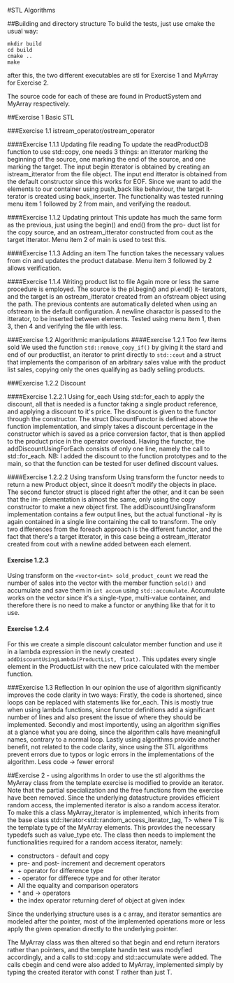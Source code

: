 #STL Algorithms

##Building and directory structure
To build the tests, just use cmake the usual way:
```
mkdir build
cd build
cmake ..
make
```
after this, the two different executables are stl for Exercise 1 and MyArray for Exercise 2.

The source code for each of these are found in ProductSystem and MyArray respectively.

##Exercise 1 Basic STL

###Exercise 1.1 istream_operator/ostream_operator

####Exercise 1.1.1 Updating file reading
To update the readProductDB function to use std::copy, one needs 3 things: an itterator marking the 
beginning of the source, one marking the end of the source, and one marking the target.
The input begin itterator is obtained by creating an istream_itterator<Product> from the file object.
The input end itterator is obtained from the default constructor since this works for EOF. 
Since we want to add the elements to our container using push_back like behaviour, the target it-
terator is created using back_inserter. 
The functionality was tested running menu item 1 followed by 2 from main, and verifying the readout.

####Exercise 1.1.2 Updating printout
This update has much the same form as the previous, just using the begin() and end() from the pro-
duct list for the copy source, and an ostream_itterator constructed from cout as the target itterator.
Menu item 2 of main is used to test this.
    
####Exercise 1.1.3 Adding an item
The function takes the necessary values from cin and updates the product database.
Menu item 3 followed by 2 allows verification.

####Exercise 1.1.4 Writing product list to file
Again more or less the same procedure is employed. The source is the pl.begin() and pl.end() it-
terators, and the target is an ostream_itterator created from an ofstream object using the path.
The previous contents are automatically deleted when using an ofstream in the default configuration.
A newline charactor is passed to the itterator, to be inserted between elements.
Tested using menu item 1, then 3, then 4 and verifying the file with less.

###Exercise 1.2 Algorithmic manipulations
####Exercise 1.2.1 Too few items sold
We used the function `std::remove_copy_if()` by giving it the stard and end of our productlist,
an iterator to print directly to `std::cout` and a struct that implements the comparison of an
arbitrary sales value with the product list sales, copying only the ones qualifying as badly
selling products.

###Exercise 1.2.2 Discount

####Exercise 1.2.2.1 Using for_each
Using std::for_each to apply the discount, all that is needed is a functor taking a single product
reference, and applying a discount to it's price. The discount is given to the functor through the 
constructor. The struct DiscountFunctor is defined above the function implementation, and simply 
takes a discount percentage in the constructor which is saved as a price conversion factor, that is
then applied to the product price in the operator overload.
Having the functor, the addDiscountUsingForEach consists of only one line, namely the call to 
std::for_each.
NB: I added the discount to the function prototypes and to the main, so that the function can be 
    tested for user defined discount values.

####Exercise 1.2.2.2 Using transform
Using transform the functor needs to return a new Product object, since it doesn't modify the objects
in place. The second functor struct is placed right after the other, and it can be seen that the im-
plementation is almost the same, only using the copy constructor to make a new object first. 
The addDiscountUsingTransform implementation contains a few output lines, but the actual functional
-ity is again contained in a single line containing the call to transform. The only two differences
from the foreach approach is the different functor, and the fact that there's a target itterator, in
this case being a ostream_itterator created from cout with a newline added between each element.

#### Exercise 1.2.3
Using transform on the `<vector<int> sold_product_count` we read the number of sales into the vector
with the member function `sold()` and accumulate and save them in `int accum` using `std::accumulate`. 
Accumulate works on the vector since it's a single-type, multi-value container, and therefore there is no
need to make a functor or anything like that for it to use.

#### Exercise 1.2.4
For this we create a simple discount calculator member function and use it in a lambda expression in
the newly created `addDiscountUsingLambda(ProductList, float)`. This updates every single element in the
ProductList with the new price calculated with the member function.

###Exercise 1.3 Reflection
In our opinion the use of algorithm significantly improves the code clarity in two ways:
Firstly, the code is shortened, since loops can be replaced with statements like for_each. This is
mostly true when using lambda functions, since functor definitions add a significant number of lines 
and also present the issue of where they should be implemented.
Secondly and most importently, using an algorithm signifies at a glance what you are doing, since the 
algorithm calls have meaningfull names, contrary to a normal loop. 
Lastly using algorithms provide another benefit, not related to the code clarity, since using the STL
algorithms prevent errors due to typos or logic errors in the implementations of the algorithm. Less
code -> fewer errors!

##Exercise 2 - using algorithms
In order to use the stl algorithms the MyArray class from the template exercise is modified to provide
an iterator. Note that the partial specialization and the free functions from the exercise have been
removed.
Since the underlying datastructure provides efficient random access, the implemented iterator is also
a random access iterator. To make this a class MyArray_iterator is implemented, which inherits from 
the base class std::iterator<std::random_access_iterator_tag, T> where T is the template type of the 
MyArray elements. This provides the necessary typedefs such as value_type etc. The class then needs to
implement the functionalities required for a random access iterator, namely:

* constructors - default and copy
* pre- and post- increment and decrement operators
* \+ operator for difference type
* \- operator for differece type and for other iterator
* All the equality and comparison operators
* \* and -> operators
* the index operator returning deref of object at given index

Since the underlying structure uses is a c array, and iterator semantics are modeled after the pointer,
most of the implemented operations more or less apply the given operation directly to the underlying 
pointer.

The MyArray class was then altered so that begin and end return iterators rather than pointers, and the 
template handin test was modyfied accordingly, and a calls to std::copy and std::accumulate were added.
The calls cbegin and cend were also added to MyArray, implemented simply by typing the created iterator
with const T rather than just T.


